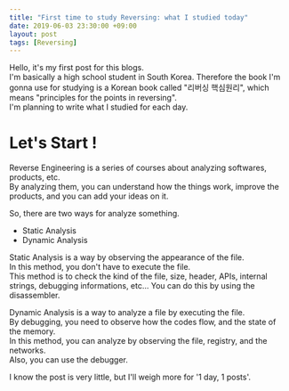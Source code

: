 ```yaml
---
title: "First time to study Reversing: what I studied today"
date: 2019-06-03 23:30:00 +09:00
layout: post
tags: [Reversing]
---
```

Hello, it's my first post for this blogs.  
I'm basically a high school student in South Korea. Therefore the book I'm gonna use for studying is a Korean book called "리버싱 핵심원리", which means "principles for the points in reversing".  
I'm planning to write what I studied for each day.  

# Let's Start !

Reverse Engineering is a series of courses about analyzing softwares, products, etc.  
By analyzing them, you can understand how the things work, improve the products, and you can add your ideas on it.  

So, there are two ways for analyze something.

* Static Analysis
* Dynamic Analysis

Static Analysis is a way by observing the appearance of the file.  
In this method, you don't have to execute the file.  
This method is to check the kind of the file, size, header, APIs, internal strings, debugging informations, etc...
You can do this by using the disassembler.  

Dynamic Analysis is a way to analyze a file by executing the file.  
By debugging, you need to observe how the codes flow, and the state of the memory.  
In this method, you can analyze by observing the file, registry, and the networks.  
Also, you can use the debugger.

I know the post is very little, but I'll weigh more for '1 day, 1 posts'.
